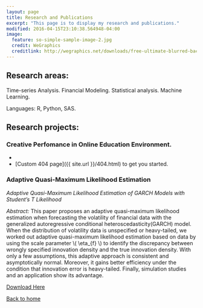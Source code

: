 ```yaml
---
layout: page
title: Research and Publications
excerpt: "This page is to display my research and publications."
modified: 2016-04-15T23:10:38.564948-04:00
image:
  feature: so-simple-sample-image-2.jpg
  credit: WeGraphics
  creditlink: http://wegraphics.net/downloads/free-ultimate-blurred-background-pack/
---
```


## Research areas:

Time-series Analysis. Financial Modeling. Statistical analysis. Machine Learning.

Languages: R, Python, SAS.

## Research projects:

### Creative Perfomance in Online Education Environment.

* 
* [Custom 404 page]({{ site.url }}/404.html) to get you started.


### Adaptive Quasi-Maximum Likelihood Estimation

*Adaptive Quasi-Maximum Likelihood Estimation of GARCH Models with Student’s T Likelihood*

*Abstract:* This paper proposes an adaptive quasi-maximum likelihood estimation when forecasting the volatility of financial data with the generalized autoregressive conditional heteroscedasticity(GARCH) model. When the distribution of volatility data is unspecified or heavy-tailed, we worked out adaptive quasi-maximum likelihood estimation based on data by using the scale parameter \\( \eta_{f} \\) to identify the discrepancy between wrongly specified innovation density and the true innovation density. With only a few assumptions, this adaptive approach is consistent and asymptotically normal. Moreover, it gains better efficiency under the condition that innovation error is heavy-tailed. Finally, simulation studies and an application show its advantage.

[Download Here](http://papers.ssrn.com/sol3/papers.cfm?abstract_id=2488773)

    
<a markdown="0" href="{{ site.url }}" class="btn">Back to home</a>

[^1]: Example: *domain.com/category-name/post-title*